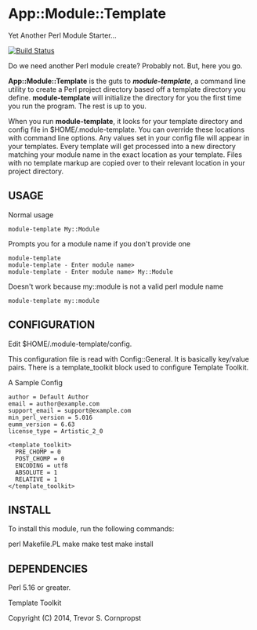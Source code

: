 # App::Module::Template

Yet Another Perl Module Starter...

[![Build Status](https://travis-ci.org/tscornpropst/App-Module-Template.svg?branch=master)](https://travis-ci.org/tscornpropst/App-Module-Template)

Do we need another Perl module create? Probably not. But, here you go.

__App::Module::Template__ is the guts to **_module-template_**, a command line utility to create a Perl project directory based off a template directory you define. **module-template** will initialize the directory for you the first time you run the program. The rest is up to you.

When you run **module-template**, it looks for your template directory and config file in $HOME/.module-template. You can override these locations with command line options. Any values set in your config file will appear in your templates. Every template will get processed into a new directory matching your module name in the exact location as your template. Files with no template markup are copied over to their relevant location in your project directory.

## USAGE

Normal usage

```
module-template My::Module
```

Prompts you for a module name if you don't provide one

```
module-template
module-template - Enter module name>
module-template - Enter module name> My::Module
```

Doesn't work because my::module is not a valid perl module name

```
module-template my::module
```


## CONFIGURATION

Edit $HOME/.module-template/config.

This configuration file is read with Config::General. It is basically key/value pairs. There is a template_toolkit block used to configure Template Toolkit.

A Sample Config

```
author = Default Author
email = author@example.com
support_email = support@example.com
min_perl_version = 5.016
eumm_version = 6.63
license_type = Artistic_2_0

<template_toolkit>
  PRE_CHOMP = 0
  POST_CHOMP = 0
  ENCODING = utf8
  ABSOLUTE = 1
  RELATIVE = 1
</template_toolkit>
```


## INSTALL

To install this module, run the following commands:

  perl Makefile.PL
  make
  make test
  make install

## DEPENDENCIES

Perl 5.16 or greater.

Template Toolkit

Copyright (C) 2014, Trevor S. Cornpropst
